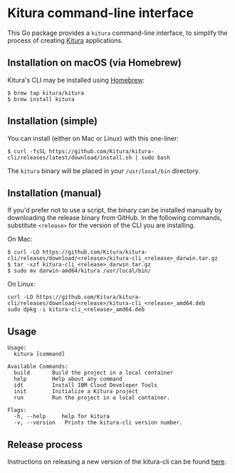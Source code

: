 # Kitura command-line interface

This Go package provides a `kitura` command-line interface, to simplify the process of creating [Kitura](https://github.com/Kitura/Kitura) applications.

## Installation on macOS (via Homebrew)

Kitura's CLI may be installed using [Homebrew](https://brew.sh):
```
$ brew tap kitura/kitura
$ brew install kitura
```

## Installation (simple)

You can install (either on Mac or Linux) with this one-liner:
```
$ curl -fsSL https://github.com/Kitura/kitura-cli/releases/latest/download/install.sh | sudo bash
```
The `kitura` binary will be placed in your `/usr/local/bin` directory.

## Installation (manual)

If you'd prefer not to use a script, the binary can be installed manually by downloading the release binary from GitHub. In the following commands, substitute `<release>` for the version of the CLI you are installing.

On Mac:
```
$ curl -LO https://github.com/Kitura/kitura-cli/releases/download/<release>/kitura-cli_<release>_darwin.tar.gz
$ tar -xzf kitura-cli_<release>_darwin.tar.gz
$ sudo mv darwin-amd64/kitura /usr/local/bin/
```

On Linux:
```
curl -LO https://github.com/Kitura/kitura-cli/releases/download/<release>/kitura-cli_<release>_amd64.deb
sudo dpkg -i kitura-cli_<release>_amd64.deb
```

## Usage

```
Usage:
  kitura [command]

Available Commands:
  build       Build the project in a local container
  help        Help about any command
  idt         Install IBM Cloud Developer Tools
  init        Initialize a Kitura project
  run         Run the project in a local container.

Flags:
  -h, --help     help for kitura
  -v, --version   Prints the kitura-cli version number.
```

## Release process
Instructions on releasing a new version of the kitura-cli can be found [here](Release-Process.md).

